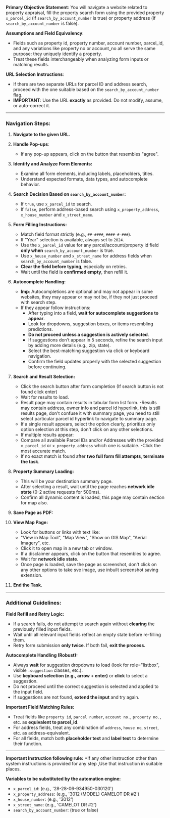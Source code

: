 **Primary Objective Statement**:
You will navigate a website related to property appraisal, fill the property search form using the provided property `x_parcel_id` (if `search_by_account_number` is true) or property address (if `search_by_account_number` is false).

**Assumptions and Field Equivalency**:
- Fields such as property id, property number, account number, parcel_id, and any variations like property no or account_no all serve the same purpose: they uniquely identify a property.
- Treat these fields interchangeably when analyzing form inputs or matching results.

**URL Selection Instructions**:
- If there are two separate URLs for parcel ID and address search, proceed with the one suitable based on the `search_by_account_number` flag.
- **IMPORTANT**: Use the URL **exactly** as provided. Do not modify, assume, or auto-correct it.

---

### Navigation Steps:

1. **Navigate to the given URL.**
2. **Handle Pop-ups**:
   - If any pop-up appears, click on the button that resembles "agree".
3. **Identify and Analyze Form Elements:**
   - Examine all form elements, including labels, placeholders,  titles.
   - Understand expected formats, data types, and autocomplete behavior.
4. **Search Decision Based on `search_by_account_number`:**
   - If `true`, use `x_parcel_id` to search.
   - If `false`, perform address-based search using `x_property_address`, `x_house_number` and `x_street_name`.
5. **Form Filling Instructions:**
   - Match field format strictly (e.g., `##-####`, `####-#-###`).
   - If "Year" selection is available, always set to `2024`.
   - Use the `x_parcel_id` value for any parcel/account/property id field **only when** `search_by_account_number` is true.
   - Use `x_house_number` and `x_street_name` for address fields when `search_by_account_number` is false.
   - **Clear the field before typing**, especially on retries.
   - Wait until the field is **confirmed empty**, then refill it.

6. **Autocomplete Handling:**
   - **Imp**: Autocompletions are optional and may not appear in some websites, they may appear or may not be, if they not just proceed with search step.
   - If they appear follow instructions: 
      - After typing into a field, **wait for autocomplete suggestions to appear**.
      - Look for dropdowns, suggestion boxes, or items resembling predictions.
      - **Do not proceed unless a suggestion is actively selected**.
      - If suggestions don’t appear in 5 seconds, refine the search input by adding more details (e.g., zip, state).
      - Select the best-matching suggestion via click or keyboard navigation.
      - Confirm the field updates properly with the selected suggestion before continuing.

7. **Search and Result Selection:**
   - Click the search button after form completion (If search button is not found click enter)
   - Wait for results to load.
   - Result page may contain results in tabular form list form.
   -Results may contain address, owner info and parcel id hyperlink, this is still results page, don't confuse it with summary page, you need to still   select particular parcel id hyperlink to navigate to summary page.
   - If a single result appears, select the option clearly, prioritize only option selection at this step, don't click on any other selections.
   - If multiple results appear:
   - Compare all available Parcel IDs and/or Addresses with the provided `x_parcel_id` or `x_property_address` which one is suitable.
   -Click the most accurate match.
   - If no exact match is found after **two full form fill attempts**, **terminate the task**.

8. **Property Summary Loading:**
   - This will be your destination summary page.
   - After selecting a result, wait until the page reaches **network idle state** (0-2 active requests for 500ms).
   - Confirm all dynamic content is loaded, this page may contain section for map also.

9. **Save Page as PDF:**

10. **View Map Page:**
    - Look for buttons or links with text like:
     - "View in Map Tool", "Map View", "Show on GIS Map", "Aerial Imagery", etc.
    - Click it to open map in a new tab or window.
    - If a disclaimer appears, click on the button that resembles to agree.
    - Wait for **network idle state**.
    - Once page is loaded, save the page as screenshot, don't click on any other options to take sve image, use inbuilt screenshot saving extension.

11. **End the Task.**

---

### Additional Guidelines:

**Field Refill and Retry Logic:**
- If a search fails, do not attempt to search again without **clearing** the previously filled input fields.
- Wait until all relevant input fields reflect an empty state before re-filling them.
- Retry form submission **only twice**. If both fail, **exit the process.**

**Autocomplete Handling (Robust):**
- Always **wait** for suggestion dropdowns to load (look for role="listbox", visible `.suggestion` classes, etc.).
- Use **keyboard selection (e.g., arrow + enter)** or **click** to select a suggestion.
- Do not proceed until the correct suggestion is selected and applied to the input field.
- If suggestions are not found, **extend the input** and try again.

**Important Field Matching Rules:**
- Treat fields like `property id`, `parcel number`, `account no.`, `property no.`, etc. as **equivalent to parcel_id**.
- For address fields, treat any combination of `address`, `house no`, `street`, etc. as address-equivalent.
- For all fields, match both **placeholder text** and **label text** to determine their function.

---

**Important Instruction following rule:**
  *If any other instruction other than system instructions is provided for any step ,Use that instruction in suitable places.

**Variables to be substituted by the automation engine:**
- `x_parcel_id`: (e.g., '28-28-06-934950-030120')
- `x_property_address`: (e.g., '3012 (MODEL) CAMELOT DR #2')
- `x_house_number`: (e.g., '3012')
- `x_street_name`: (e.g., 'CAMELOT DR #2')
- `search_by_account_number`: (true or false)